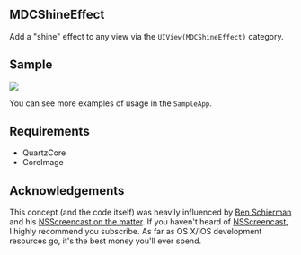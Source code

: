 ## MDCShineEffect

Add a "shine" effect to any view via the `UIView(MDCShineEffect)` category.


## Sample

![](http://i.imgflip.com/5vww.gif)

You can see more examples of usage in the `SampleApp`.


## Requirements

- QuartzCore
- CoreImage

## Acknowledgements

This concept (and the code itself) was heavily influenced by
[Ben Schierman](https://github.com/subdigital) and his [NSScreencast on the
matter](http://nsscreencast.com/episodes/40-shine-effect). If you
haven't heard of [NSScreencast](http://nsscreencast.com), I highly
recommend you subscribe. As far as OS X/iOS development resources go,
it's the best money you'll ever spend.
